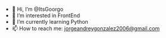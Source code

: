 - 👋 Hi, I’m @ItsGoorgo
- 👀 I’m interested in FrontEnd 
- 🌱 I’m currently learning Python 
- 📫 How to reach me: jorgeandreygonzalez2006@gmail.com




